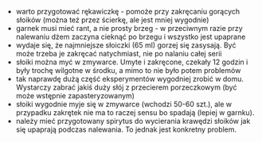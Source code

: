 - warto przygotować rękawiczkę - pomoże przy zakręcaniu gorących słoików (można też przez ścierkę, ale jest mniej wygodnie)
- garnek musi mieć rant, a nie prosty brzeg - w przeciwnym razie przy nalewaniu dżem zaczyna cieknąć po brzegu i wszystko jest upaprane
- wydaje się, że najmniejsze słoiczki (65 ml) gorzej się zasysają. Być może trzeba je zakręcać natychmiast, nie po nalaniu całej serii
- słoiki można myć w zmywarce. Umyte i zakręcone, czekały 12 godzin i były trochę wilgotne w środku, a mimo to nie było potem problemów
- tak naprawdę dużą część eksperymentów wygodniej zrobić w domu. Wystarczy zabrać jakiś duży słój z przecierem porzeczkowym (być może wstępnie zapasteryzowanym)
- słoiki wygodnie myje się w zmywarce (wchodzi 50-60 szt.), ale w przypadku zakrętek nie ma to raczej sensu bo spadają (lepiej w garnku).
- należy mieć przygotowany spirytus do wycierania krawędzi słoików jak się upaprają podczas nalewania. To jednak jest konkretny problem.
